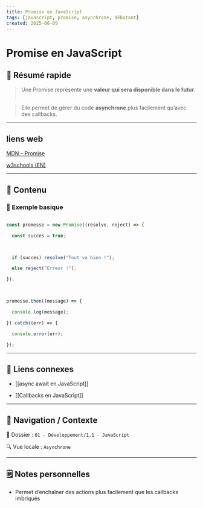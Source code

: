 ```yaml
---
title: Promise en JavaScript
tags: [javascript, promise, asynchrone, débutant]
created: 2025-06-09
---
```


# Promise en JavaScript

## 🧠 Résumé rapide

> Une Promise représente une **valeur qui sera disponible dans le futur**.  

> Elle permet de gérer du code **asynchrone** plus facilement qu’avec des callbacks.

  

---

  

## liens web

  

[MDN – Promise](https://developer.mozilla.org/fr/docs/Web/JavaScript/Reference/Global_Objects/Promise)  

[w3schools (EN)](https://www.w3schools.com/js/js_promise.asp)

  

---

  

## 📌 Contenu

  

### 📍 Exemple basique

  

```js

const promesse = new Promise((resolve, reject) => {

  const succes = true;

  

  if (succes) resolve("Tout va bien !");

  else reject("Erreur !");

});

  

promesse.then((message) => {

  console.log(message);

}).catch((err) => {

  console.error(err);

});

```

  

---

  

## 🔗 Liens connexes

  

- [[async await en JavaScript]]

- [[Callbacks en JavaScript]]

  

---

  

## 🧭 Navigation / Contexte

  

📂 Dossier : `01 - Développement/1.1 - JavaScript`  

🔍 Vue locale : `Asynchrone`

  

---

  

## 🗒️ Notes personnelles

  

- Permet d’enchaîner des actions plus facilement que les callbacks imbriqués